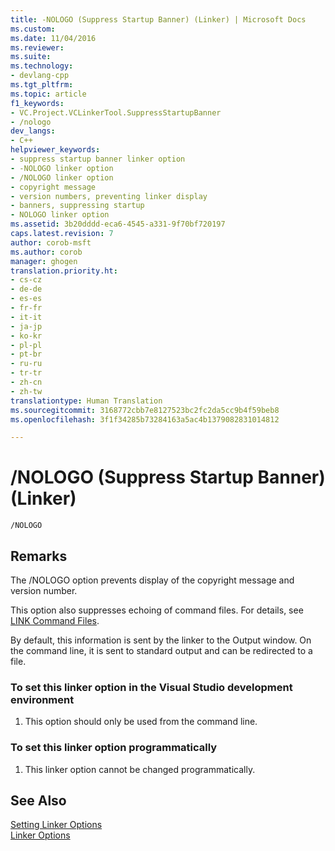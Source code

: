 ```yaml
---
title: -NOLOGO (Suppress Startup Banner) (Linker) | Microsoft Docs
ms.custom: 
ms.date: 11/04/2016
ms.reviewer: 
ms.suite: 
ms.technology:
- devlang-cpp
ms.tgt_pltfrm: 
ms.topic: article
f1_keywords:
- VC.Project.VCLinkerTool.SuppressStartupBanner
- /nologo
dev_langs:
- C++
helpviewer_keywords:
- suppress startup banner linker option
- -NOLOGO linker option
- /NOLOGO linker option
- copyright message
- version numbers, preventing linker display
- banners, suppressing startup
- NOLOGO linker option
ms.assetid: 3b20dddd-eca6-4545-a331-9f70bf720197
caps.latest.revision: 7
author: corob-msft
ms.author: corob
manager: ghogen
translation.priority.ht:
- cs-cz
- de-de
- es-es
- fr-fr
- it-it
- ja-jp
- ko-kr
- pl-pl
- pt-br
- ru-ru
- tr-tr
- zh-cn
- zh-tw
translationtype: Human Translation
ms.sourcegitcommit: 3168772cbb7e8127523bc2fc2da5cc9b4f59beb8
ms.openlocfilehash: 3f1f34285b73284163a5ac4b1379082831014812

---
```

# /NOLOGO (Suppress Startup Banner) (Linker)
```  
/NOLOGO  
```  
  
## Remarks  
 The /NOLOGO option prevents display of the copyright message and version number.  
  
 This option also suppresses echoing of command files. For details, see [LINK Command Files](../../build/reference/link-command-files.md).  
  
 By default, this information is sent by the linker to the Output window. On the command line, it is sent to standard output and can be redirected to a file.  
  
### To set this linker option in the Visual Studio development environment  
  
1.  This option should only be used from the command line.  
  
### To set this linker option programmatically  
  
1.  This linker option cannot be changed programmatically.  
  
## See Also  
 [Setting Linker Options](../../build/reference/setting-linker-options.md)   
 [Linker Options](../../build/reference/linker-options.md)


<!--HONumber=Jan17_HO1-->


